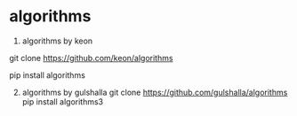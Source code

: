 # algorithms

1. algorithms by keon

  git clone https://github.com/keon/algorithms 
  
  pip install algorithms 
  
2. algorithms by gulshalla
  git clone https://github.com/gulshalla/algorithms
  pip install algorithms3 
